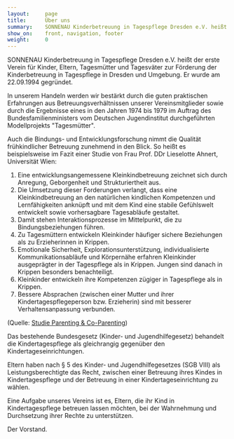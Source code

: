 ```yaml
---
layout:     page
title:      Über uns
summary:    SONNENAU Kinderbetreuung in Tagespflege Dresden e.V. heißt der erste Verein für Kinder, Eltern und Tagesmütter zur Förderung der Kinderbetreuung in Tagespflege in Dresden und Umgebung. Er wurde am 22.09.1994 gegründet.
show_on:    front, navigation, footer
weight:     0
---
```


SONNENAU Kinderbetreuung in Tagespflege Dresden e.V. heißt der erste Verein für Kinder, Eltern, Tagesmütter und Tagesväter zur Förderung der Kinderbetreuung in Tagespflege in Dresden und Umgebung. Er wurde am 22.09.1994 gegründet.

In unserem Handeln werden wir bestärkt durch die guten praktischen Erfahrungen aus Betreuungsverhältnissen unserer Vereinsmitglieder sowie durch die Ergebnisse eines in den Jahren 1974 bis 1979 im Auftrag des Bundesfamilienministers vom Deutschen Jugendinstitut durchgeführten Modellprojekts "Tagesmütter".

Auch die Bindungs- und Entwicklungsforschung nimmt die Qualität frühkindlicher Betreuung zunehmend in den Blick. So heißt es beispielsweise im Fazit einer Studie von Frau Prof. DDr Lieselotte Ahnert, Universität Wien:

1. Eine entwicklungsangemessene Kleinkindbetreuung zeichnet sich durch Anregung, Geborgenheit und Strukturiertheit aus.
2. Die Umsetzung dieser Forderungen verlangt, dass eine Kleinkindbetreuung an den natürlichen kindlichen Kompetenzen und Lernfähigkeiten anknüpft und mit dem Kind eine stabile Gefühlswelt entwickelt sowie vorhersagbare Tagesabläufe gestaltet.
3. Damit stehen Interaktionsprozesse im Mittelpunkt, die zu Bindungsbeziehungen führen.
4. Zu Tagesmüttern entwickeln Kleinkinder häufiger sichere Beziehungen als zu Erzieherinnen in Krippen.
5. Emotionale Sicherheit, Explorationsunterstützung, individualisierte Kommunikationsabläufe und Körpernähe erfahren Kleinkinder ausgeprägter in der Tagespflege als in Krippen. Jungen sind danach in Krippen besonders benachteiligt.
6. Kleinkinder entwickeln ihre Kompetenzen zügiger in Tagespflege als in Krippen.
7. Bessere Absprachen (zwischen einer Mutter und ihrer Kindertagespflegeperson bzw. Erzieherin) sind mit besserer Verhaltensanpassung verbunden.

(Quelle: [Studie Parenting & Co-Parenting](http://www.hilfswerk.at/cms/download/b7ctl/N%C3%96-Tagespflege.pdf))

Das bestehende Bundesgesetz (Kinder- und Jugendhilfegesetz) behandelt die Kindertagespflege als gleichrangig gegenüber den Kindertageseinrichtungen.

Eltern haben nach § 5 des Kinder- und Jugendhilfegesetzes (SGB VIII) als Leistungsberechtigte das Recht, zwischen einer Betreuung ihres Kindes in Kindertagespflege und der Betreuung in einer Kindertageseinrichtung zu wählen.

Eine Aufgabe unseres Vereins ist es, Eltern, die ihr Kind in Kindertagespflege betreuen lassen möchten, bei der Wahrnehmung und Durchsetzung ihrer Rechte zu unterstützen.

Der Vorstand.
